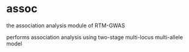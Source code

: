 # assoc

the association analysis module of RTM-GWAS

performs association analysis using two-stage multi-locus multi-allele model
